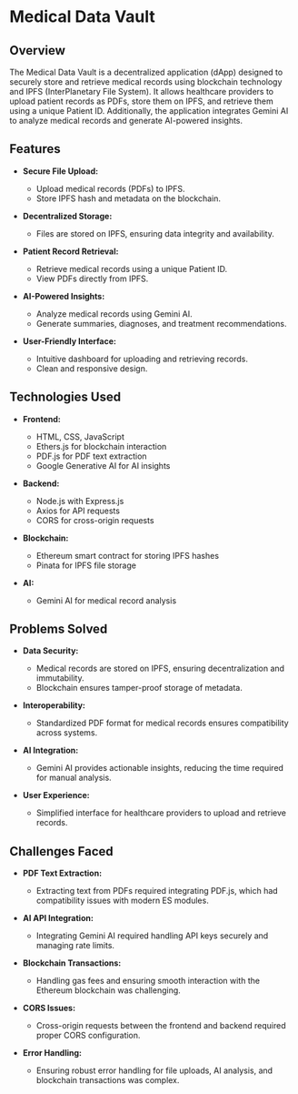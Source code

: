# Medical Data Vault

## Overview

The Medical Data Vault is a decentralized application (dApp) designed to securely store and retrieve medical records using blockchain technology and IPFS (InterPlanetary File System). It allows healthcare providers to upload patient records as PDFs, store them on IPFS, and retrieve them using a unique Patient ID. Additionally, the application integrates Gemini AI to analyze medical records and generate AI-powered insights.

## Features

- **Secure File Upload:**
  - Upload medical records (PDFs) to IPFS.
  - Store IPFS hash and metadata on the blockchain.

- **Decentralized Storage:**
  - Files are stored on IPFS, ensuring data integrity and availability.

- **Patient Record Retrieval:**
  - Retrieve medical records using a unique Patient ID.
  - View PDFs directly from IPFS.

- **AI-Powered Insights:**
  - Analyze medical records using Gemini AI.
  - Generate summaries, diagnoses, and treatment recommendations.

- **User-Friendly Interface:**
  - Intuitive dashboard for uploading and retrieving records.
  - Clean and responsive design.

## Technologies Used

- **Frontend:**
  - HTML, CSS, JavaScript
  - Ethers.js for blockchain interaction
  - PDF.js for PDF text extraction
  - Google Generative AI for AI insights

- **Backend:**
  - Node.js with Express.js
  - Axios for API requests
  - CORS for cross-origin requests

- **Blockchain:**
  - Ethereum smart contract for storing IPFS hashes
  - Pinata for IPFS file storage

- **AI:**
  - Gemini AI for medical record analysis

## Problems Solved

- **Data Security:**
  - Medical records are stored on IPFS, ensuring decentralization and immutability.
  - Blockchain ensures tamper-proof storage of metadata.

- **Interoperability:**
  - Standardized PDF format for medical records ensures compatibility across systems.

- **AI Integration:**
  - Gemini AI provides actionable insights, reducing the time required for manual analysis.

- **User Experience:**
  - Simplified interface for healthcare providers to upload and retrieve records.

## Challenges Faced

- **PDF Text Extraction:**
  - Extracting text from PDFs required integrating PDF.js, which had compatibility issues with modern ES modules.

- **AI API Integration:**
  - Integrating Gemini AI required handling API keys securely and managing rate limits.

- **Blockchain Transactions:**
  - Handling gas fees and ensuring smooth interaction with the Ethereum blockchain was challenging.

- **CORS Issues:**
  - Cross-origin requests between the frontend and backend required proper CORS configuration.

- **Error Handling:**
  - Ensuring robust error handling for file uploads, AI analysis, and blockchain transactions was complex.

